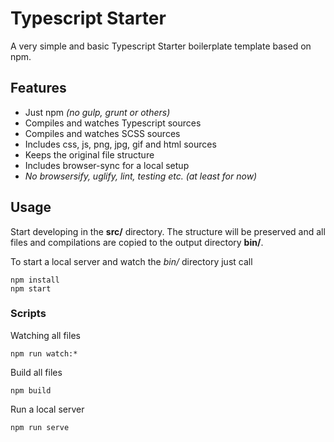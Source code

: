 # Typescript Starter
A very simple and basic Typescript Starter boilerplate template based on npm.

## Features
* Just npm *(no gulp, grunt or others)*
* Compiles and watches Typescript sources
* Compiles and watches SCSS sources
* Includes css, js, png, jpg, gif and html sources
* Keeps the original file structure
* Includes browser-sync for a local setup
* *No browsersify, uglify, lint, testing etc. (at least for now)*


## Usage
Start developing in the **src/** directory. The structure will be preserved and all files and compilations are copied to the output directory **bin/**.

To start a local server and watch the *bin/* directory just call
```
npm install
npm start
```

### Scripts
Watching all files
```
npm run watch:*
```

Build all files
```
npm build
```

Run a local server
```
npm run serve
```


